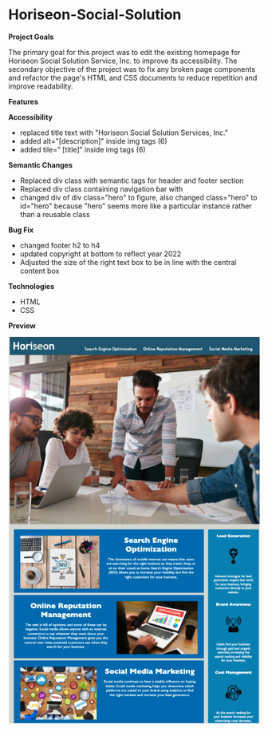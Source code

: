 # Horiseon-Social-Solution

**Project Goals**

 The primary goal for this project was to edit the existing homepage for Horiseon Social Solution Service, Inc. 
  to improve its accessibility. The secondary objective of the project was to fix any broken page components and refactor the page's 
  HTML and CSS documents to reduce repetition and improve readability.

**Features**

**Accessibility**

  - replaced title text with "Horiseon Social Solution Services, Inc."
  - added alt="[description]" inside img tags (6)
  - added tile=” [title]” inside img tags (6)

**Semantic Changes**

  - Replaced div class with semantic tags for header and footer section
  - Replaced div class containing navigation bar with <nav>
  - changed div of div class="hero" to figure, also changed class="hero" to id="hero" because "hero" seems more like a particular instance rather than a reusable class

**Bug Fix**
  
  - changed footer h2 to h4 
  - updated copyright at bottom to reflect year 2022
  - Adjusted the size of the right text box to be in line with the central content box

**Technologies**
  
  -	HTML
  -	CSS

**Preview**
 
   <img src="assets/images/Horison Solution Final Page.png" >
